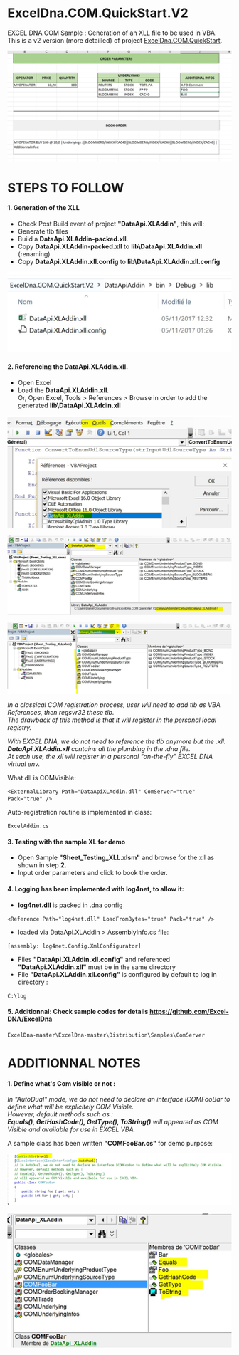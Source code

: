 # ExcelDna.COM.QuickStart.V2

EXCEL DNA COM Sample : Generation of an XLL file to be used in VBA.  
This is a v2 version (more detailled) of project [ExcelDna.COM.QuickStart](https://github.com/danmgs/ExcelDna.COM.QuickStart).


![alt capture1](https://github.com/danmgs/ExcelDna.COM.QuickStart.V2/blob/master/img/screenshot1.JPG)


# STEPS TO FOLLOW

#### 1. Generation of the XLL

- Check Post Build event of project **"DataApi.XLAddin"**, this will:
- Generate tlb files
- Build a **DataApi.XLAddin-packed.xll**.
- Copy **DataApi.XLAddin-packed.xll** to **lib\DataApi.XLAddin.xll** (renaming)
- Copy **DataApi.XLAddin.xll.config** to **lib\DataApi.XLAddin.xll.config**

![alt capture2](https://github.com/danmgs/ExcelDna.COM.QuickStart.V2/blob/master/img/screenshot2.JPG)

#### 2. Referencing the DataApi.XLAddin.xll.

- Open Excel
- Load the **DataApi.XLAddin.xll**.   
Or, Open Excel, Tools > References > Browse in order to add the generated **lib\DataApi.XLAddin.xll**

![alt capture3](https://github.com/danmgs/ExcelDna.COM.QuickStart.V2/blob/master/img/screenshot3.JPG)

![alt capture4](https://github.com/danmgs/ExcelDna.COM.QuickStart.V2/blob/master/img/screenshot4.JPG)

![alt capture5](https://github.com/danmgs/ExcelDna.COM.QuickStart.V2/blob/master/img/screenshot5.JPG)

*In a classical COM registration process, user will need to add tlb as VBA References, then regsvr32 these tlb.  
The drawback of this method is that it will register in the personal local registry.*

*With EXCEL DNA, we do not need to reference the tlb anymore but the .xll:  
**DataApi.XLAddin.xll** contains all the plumbing in the .dna file.  
At each use, the xll will register in a personal "on-the-fly" EXCEL DNA virtual env.*

What dll is COMVisible:
```
<ExternalLibrary Path="DataApiXLAddin.dll" ComServer="true" Pack="true" />
```

Auto-registration routine is implemented in class:
```
ExcelAddin.cs
```

#### 3. Testing with the sample XL for demo

- Open Sample **"Sheet_Testing_XLL.xlsm"** and browse for the xll as shown in step **2.**
- Input order parameters and click to book the order. 

#### 4. Logging has been implemented with log4net, to allow it:

- **log4net.dll** is packed in .dna config 
 
```
<Reference Path="log4net.dll" LoadFromBytes="true" Pack="true" />
```

-  loaded via DataApi.XLAddin > AssemblyInfo.cs file:
```
[assembly: log4net.Config.XmlConfigurator]
```

- Files **"DataApi.XLAddin.xll.config"** and referenced **"DataApi.XLAddin.xll"** must be in the same directory
- File **"DataApi.XLAddin.xll.config"** is configured by default to log in directory :
 
```
C:\log 
```

#### 5. Additionnal: Check sample codes for details https://github.com/Excel-DNA/ExcelDna
```
ExcelDna-master\ExcelDna-master\Distribution\Samples\ComServer 
```

# ADDITIONNAL NOTES


#### 1. Define what's Com visible or not :

*In "AutoDual" mode, we do not need to declare an interface ICOMFooBar to define what will be explicitely COM Visible.  
However, default methods such as :  
**Equals(), GetHashCode(), GetType(), ToString()** will appeared as COM Visible and available for use in EXCEL VBA.*  

A sample class has been written **"COMFooBar.cs"** for demo purpose:

![alt capture6](https://github.com/danmgs/ExcelDna.COM.QuickStart.V2/blob/master/img/screenshot6.JPG)

![alt capture7](https://github.com/danmgs/ExcelDna.COM.QuickStart.V2/blob/master/img/screenshot7.JPG)